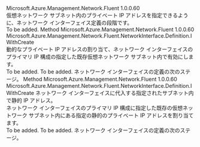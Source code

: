 <Type Name="IWithPrimaryPrivateIP" FullName="Microsoft.Azure.Management.Network.Fluent.NetworkInterface.Definition.IWithPrimaryPrivateIP">
  <TypeSignature Language="C#" Value="public interface IWithPrimaryPrivateIP" />
  <TypeSignature Language="ILAsm" Value=".class public interface auto ansi abstract IWithPrimaryPrivateIP" />
  <TypeSignature Language="DocId" Value="T:Microsoft.Azure.Management.Network.Fluent.NetworkInterface.Definition.IWithPrimaryPrivateIP" />
  <TypeSignature Language="VB.NET" Value="Public Interface IWithPrimaryPrivateIP" />
  <TypeSignature Language="F#" Value="type IWithPrimaryPrivateIP = interface" />
  <AssemblyInfo>
    <AssemblyName>Microsoft.Azure.Management.Network.Fluent</AssemblyName>
    <AssemblyVersion>1.0.0.60</AssemblyVersion>
  </AssemblyInfo>
  <Interfaces />
  <Docs>
    <summary>
            仮想ネットワーク サブネット内のプライベート IP アドレスを指定できるように、ネットワーク インターフェイス定義の段階です。
            </summary>
    <remarks>To be added.</remarks>
  </Docs>
  <Members>
    <Member MemberName="WithPrimaryPrivateIPAddressDynamic">
      <MemberSignature Language="C#" Value="public Microsoft.Azure.Management.Network.Fluent.NetworkInterface.Definition.IWithCreate WithPrimaryPrivateIPAddressDynamic ();" />
      <MemberSignature Language="ILAsm" Value=".method public hidebysig newslot virtual instance class Microsoft.Azure.Management.Network.Fluent.NetworkInterface.Definition.IWithCreate WithPrimaryPrivateIPAddressDynamic() cil managed" />
      <MemberSignature Language="DocId" Value="M:Microsoft.Azure.Management.Network.Fluent.NetworkInterface.Definition.IWithPrimaryPrivateIP.WithPrimaryPrivateIPAddressDynamic" />
      <MemberSignature Language="VB.NET" Value="Public Function WithPrimaryPrivateIPAddressDynamic () As IWithCreate" />
      <MemberSignature Language="F#" Value="abstract member WithPrimaryPrivateIPAddressDynamic : unit -&gt; Microsoft.Azure.Management.Network.Fluent.NetworkInterface.Definition.IWithCreate" Usage="iWithPrimaryPrivateIP.WithPrimaryPrivateIPAddressDynamic " />
      <MemberType>Method</MemberType>
      <AssemblyInfo>
        <AssemblyName>Microsoft.Azure.Management.Network.Fluent</AssemblyName>
        <AssemblyVersion>1.0.0.60</AssemblyVersion>
      </AssemblyInfo>
      <ReturnValue>
        <ReturnType>Microsoft.Azure.Management.Network.Fluent.NetworkInterface.Definition.IWithCreate</ReturnType>
      </ReturnValue>
      <Parameters />
      <Docs>
        <summary>
            動的なプライベート IP アドレスの割り当て、ネットワーク インターフェイスのプライマリ IP 構成の指定した既存仮想ネットワーク サブネット内で有効にします。
            </summary>
        <returns>To be added.</returns>
        <remarks>To be added.</remarks>
        <return>ネットワーク インターフェイスの定義の次のステージ。</return>
      </Docs>
    </Member>
    <Member MemberName="WithPrimaryPrivateIPAddressStatic">
      <MemberSignature Language="C#" Value="public Microsoft.Azure.Management.Network.Fluent.NetworkInterface.Definition.IWithCreate WithPrimaryPrivateIPAddressStatic (string staticPrivateIPAddress);" />
      <MemberSignature Language="ILAsm" Value=".method public hidebysig newslot virtual instance class Microsoft.Azure.Management.Network.Fluent.NetworkInterface.Definition.IWithCreate WithPrimaryPrivateIPAddressStatic(string staticPrivateIPAddress) cil managed" />
      <MemberSignature Language="DocId" Value="M:Microsoft.Azure.Management.Network.Fluent.NetworkInterface.Definition.IWithPrimaryPrivateIP.WithPrimaryPrivateIPAddressStatic(System.String)" />
      <MemberSignature Language="VB.NET" Value="Public Function WithPrimaryPrivateIPAddressStatic (staticPrivateIPAddress As String) As IWithCreate" />
      <MemberSignature Language="F#" Value="abstract member WithPrimaryPrivateIPAddressStatic : string -&gt; Microsoft.Azure.Management.Network.Fluent.NetworkInterface.Definition.IWithCreate" Usage="iWithPrimaryPrivateIP.WithPrimaryPrivateIPAddressStatic staticPrivateIPAddress" />
      <MemberType>Method</MemberType>
      <AssemblyInfo>
        <AssemblyName>Microsoft.Azure.Management.Network.Fluent</AssemblyName>
        <AssemblyVersion>1.0.0.60</AssemblyVersion>
      </AssemblyInfo>
      <ReturnValue>
        <ReturnType>Microsoft.Azure.Management.Network.Fluent.NetworkInterface.Definition.IWithCreate</ReturnType>
      </ReturnValue>
      <Parameters>
        <Parameter Name="staticPrivateIPAddress" Type="System.String" />
      </Parameters>
      <Docs>
        <param name="staticPrivateIPAddress">
            ネットワーク インターフェイスに代入する指定されたサブネット内で静的 IP アドレス。
            </param>
        <summary>
            ネットワーク インターフェイスのプライマリ IP 構成に指定した既存の仮想ネットワーク サブネット内にある指定の静的のプライベート IP アドレスを割り当てます。
            </summary>
        <returns>To be added.</returns>
        <remarks>To be added.</remarks>
        <return>ネットワーク インターフェイスの定義の次のステージ。</return>
      </Docs>
    </Member>
  </Members>
</Type>